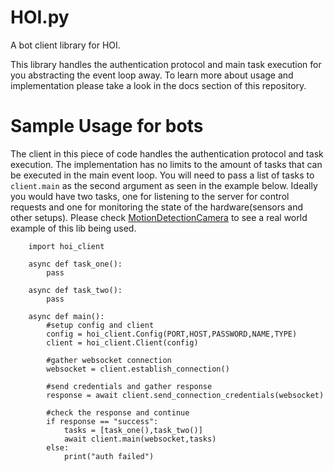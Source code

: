 # HOI.py
A bot client library for HOI.
 
This library handles the authentication protocol and main task execution for you abstracting the event loop away. To learn more about usage and implementation
please take a look in the docs section of this repository.


# Sample Usage for bots
The client in this piece of code handles the authentication protocol and task execution. The implementation has no limits to the amount of tasks that 
can be executed in the main event loop. You will need to pass a list of tasks to `client.main` as the second argument as seen in the
example below. Ideally you would have two tasks, one for listening to the server for control requests and one for monitoring the state
of the hardware(sensors and other setups). Please check [MotionDetectionCamera](https://github.com/House-of-IoT/MotionDetectionCamera) to see a real world example of this lib being used.

```python3
    import hoi_client
    
    async def task_one():
        pass
        
    async def task_two():
        pass
        
    async def main():
        #setup config and client
        config = hoi_client.Config(PORT,HOST,PASSWORD,NAME,TYPE)
        client = hoi_client.Client(config)
        
        #gather websocket connection
        websocket = client.establish_connection()      
        
        #send credentials and gather response
        response = await client.send_connection_credentials(websocket)
        
        #check the response and continue
        if response == "success":
            tasks = [task_one(),task_two()]
            await client.main(websocket,tasks)
        else:
            print("auth failed")
            


```
